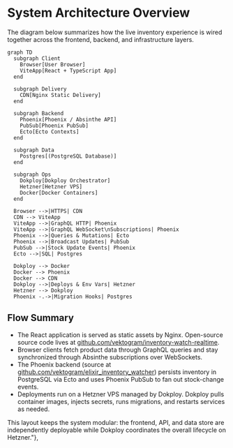 # System Architecture Overview

The diagram below summarizes how the live inventory experience is wired together across the frontend, backend, and infrastructure layers.

```mermaid
graph TD
  subgraph Client
    Browser[User Browser]
    ViteApp[React + TypeScript App]
  end

  subgraph Delivery
    CDN[Nginx Static Delivery]
  end

  subgraph Backend
    Phoenix[Phoenix / Absinthe API]
    PubSub[Phoenix PubSub]
    Ecto[Ecto Contexts]
  end

  subgraph Data
    Postgres[(PostgreSQL Database)]
  end

  subgraph Ops
    Dokploy[Dokploy Orchestrator]
    Hetzner[Hetzner VPS]
    Docker[Docker Containers]
  end

  Browser -->|HTTPS| CDN
  CDN --> ViteApp
  ViteApp -->|GraphQL HTTP| Phoenix
  ViteApp -->|GraphQL WebSocket\nSubscriptions| Phoenix
  Phoenix -->|Queries & Mutations| Ecto
  Phoenix -->|Broadcast Updates| PubSub
  PubSub -->|Stock Update Events| Phoenix
  Ecto -->|SQL| Postgres

  Dokploy --> Docker
  Docker --> Phoenix
  Docker --> CDN
  Dokploy -->|Deploys & Env Vars| Hetzner
  Hetzner --> Dokploy
  Phoenix -.->|Migration Hooks| Postgres
```

## Flow Summary

- The React application is served as static assets by Nginx. Open-source source code lives at [github.com/vektogram/inventory-watch-realtime](https://github.com/vektogram/inventory-watch-realtime).
- Browser clients fetch product data through GraphQL queries and stay synchronized through Absinthe subscriptions over WebSockets.
- The Phoenix backend (source at [github.com/vektogram/elixir_inventory_watcher](https://github.com/vektogram/elixir_inventory_watcher)) persists inventory in PostgreSQL via Ecto and uses Phoenix PubSub to fan out stock-change events.
- Deployments run on a Hetzner VPS managed by Dokploy. Dokploy pulls container images, injects secrets, runs migrations, and restarts services as needed.

This layout keeps the system modular: the frontend, API, and data store are independently deployable while Dokploy coordinates the overall lifecycle on Hetzner."},
